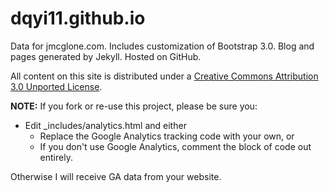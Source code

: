 dqyi11.github.io
========

Data for jmcglone.com. Includes customization of Bootstrap 3.0. Blog and pages generated by Jekyll. Hosted on GitHub.

All content on this site is distributed under a [Creative Commons Attribution 3.0 Unported License](http://creativecommons.org/licenses/by/3.0/deed.en_US).

**NOTE:** If you fork or re-use this project, please be sure you:

* Edit _includes/analytics.html and either
  * Replace the Google Analytics tracking code with your own, or
  * If you don't use Google Analytics, comment the block of code out entirely.

Otherwise I will receive GA data from your website.
